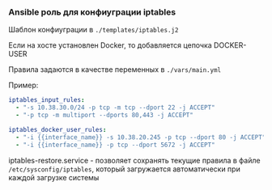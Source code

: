 ### Ansible роль для конфиуграции iptables

Шаблон конфиуграции в `./templates/iptables.j2`

Если на хосте установлен Docker, то добавляется цепочка DOCKER-USER

Правила задаются в качестве переменных в `./vars/main.yml`

Пример:

```yaml
iptables_input_rules:
  - "-s 10.38.30.0/24 -p tcp -m tcp --dport 22 -j ACCEPT"
  - "-p tcp -m multiport --dports 80,443 -j ACCEPT"

iptables_docker_user_rules:
  - "-i {{interface_name}} -s 10.38.20.245 -p tcp --dport 80 -j ACCEPT"
  - "-i {{interface_name}} -p tcp --dport 5672 -j ACCEPT"
  ```

  iptables-restore.service - позволяет сохранять текущие правила в файле `/etc/sysconfig/iptables`, который загружается автоматически при каждой загрузке системы